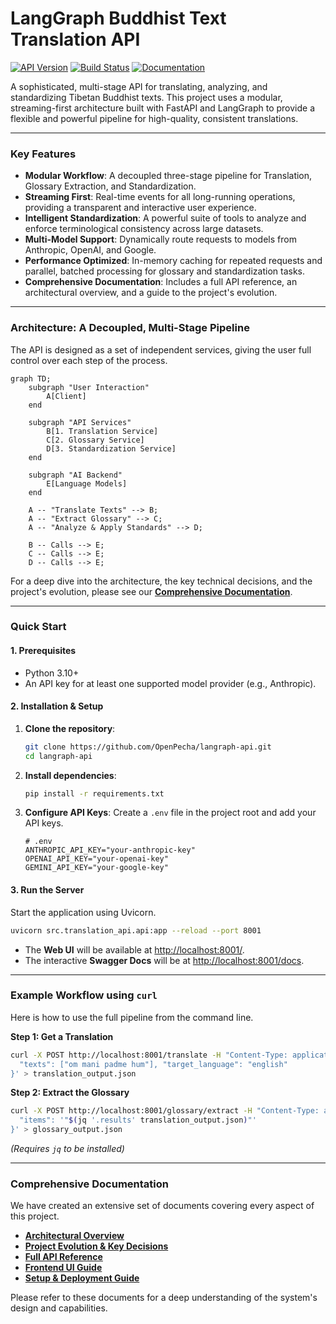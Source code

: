 # LangGraph Buddhist Text Translation API

[![API Version](https://img.shields.io/badge/API-v2.0.0-blue.svg)](./docs/API_REFERENCE.md)
[![Build Status](https://img.shields.io/badge/build-passing-brightgreen.svg)](./tests)
[![Documentation](https://img.shields.io/badge/docs-comprehensive-blue.svg)](./docs/README.md)

A sophisticated, multi-stage API for translating, analyzing, and standardizing Tibetan Buddhist texts. This project uses a modular, streaming-first architecture built with FastAPI and LangGraph to provide a flexible and powerful pipeline for high-quality, consistent translations.

---

### Key Features

-   **Modular Workflow**: A decoupled three-stage pipeline for Translation, Glossary Extraction, and Standardization.
-   **Streaming First**: Real-time events for all long-running operations, providing a transparent and interactive user experience.
-   **Intelligent Standardization**: A powerful suite of tools to analyze and enforce terminological consistency across large datasets.
-   **Multi-Model Support**: Dynamically route requests to models from Anthropic, OpenAI, and Google.
-   **Performance Optimized**: In-memory caching for repeated requests and parallel, batched processing for glossary and standardization tasks.
-   **Comprehensive Documentation**: Includes a full API reference, an architectural overview, and a guide to the project's evolution.

---

### Architecture: A Decoupled, Multi-Stage Pipeline

The API is designed as a set of independent services, giving the user full control over each step of the process.

```mermaid
graph TD;
    subgraph "User Interaction"
        A[Client]
    end

    subgraph "API Services"
        B[1. Translation Service]
        C[2. Glossary Service]
        D[3. Standardization Service]
    end
    
    subgraph "AI Backend"
        E[Language Models]
    end

    A -- "Translate Texts" --> B;
    A -- "Extract Glossary" --> C;
    A -- "Analyze & Apply Standards" --> D;
    
    B -- Calls --> E;
    C -- Calls --> E;
    D -- Calls --> E;
```

For a deep dive into the architecture, the key technical decisions, and the project's evolution, please see our **[Comprehensive Documentation](./docs/README.md)**.

---

### Quick Start

#### 1. Prerequisites

-   Python 3.10+
-   An API key for at least one supported model provider (e.g., Anthropic).

#### 2. Installation & Setup

1.  **Clone the repository**:
    ```bash
    git clone https://github.com/OpenPecha/langraph-api.git
    cd langraph-api
    ```

2.  **Install dependencies**:
    ```bash
    pip install -r requirements.txt
    ```

3.  **Configure API Keys**:
    Create a `.env` file in the project root and add your API keys.
    ```env
    # .env
    ANTHROPIC_API_KEY="your-anthropic-key"
    OPENAI_API_KEY="your-openai-key"
    GEMINI_API_KEY="your-google-key"
    ```

#### 3. Run the Server

Start the application using Uvicorn.

```bash
uvicorn src.translation_api.api:app --reload --port 8001
```

-   The **Web UI** will be available at [http://localhost:8001/](http://localhost:8001/).
-   The interactive **Swagger Docs** will be at [http://localhost:8001/docs](http://localhost:8001/docs).

---

### Example Workflow using `curl`

Here is how to use the full pipeline from the command line.

**Step 1: Get a Translation**
```bash
curl -X POST http://localhost:8001/translate -H "Content-Type: application/json" -d '{
  "texts": ["om mani padme hum"], "target_language": "english"
}' > translation_output.json
```

**Step 2: Extract the Glossary**
```bash
curl -X POST http://localhost:8001/glossary/extract -H "Content-Type: application/json" -d '{
  "items": '"$(jq '.results' translation_output.json)"'
}' > glossary_output.json
```
*(Requires `jq` to be installed)*

---

### Comprehensive Documentation

We have created an extensive set of documents covering every aspect of this project.

-   **[Architectural Overview](./docs/ARCHITECTURE.md)**
-   **[Project Evolution & Key Decisions](./docs/EVOLUTION.md)**
-   **[Full API Reference](./docs/API_REFERENCE.md)**
-   **[Frontend UI Guide](./docs/UI_GUIDE.md)**
-   **[Setup & Deployment Guide](./docs/SETUP.md)**

Please refer to these documents for a deep understanding of the system's design and capabilities.